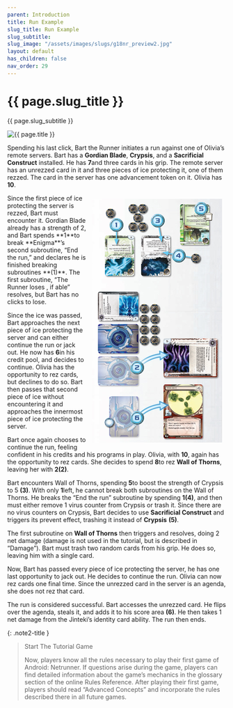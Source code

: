 ```yaml
---
parent: Introduction
title: Run Example
slug_title: Run Example
slug_subtitle:
slug_image: "/assets/images/slugs/g18nr_preview2.jpg"
layout: default
has_children: false
nav_order: 29
---
```

<div class="slug">
    <div class="title-container">
        <h1 class="page-slug_title">{{ page.slug_title }}</h1>
        <p class="page-slug_subtitle">{{ page.slug_subtitle }}</p>
    </div>
    <div class="image-container faded-left">
        <img src="{{ page.slug_image | relative_url }}" alt="{{ page.title }}" />
    </div>
</div>

Spending his last click, Bart the Runner initiates a run against one of Olivia’s remote servers. Bart has a **Gordian Blade**, **Crypsis**, and a **Sacrificial Construct** installed. He has<span class="red-font"> **7**</span><span class="nic-red credit"></span>and three cards in his grip. The remote server has an unrezzed card in it and three pieces of ice protecting it, one of them rezzed. The card in the server has one advancement token on it. Olivia has<span class="red-font"> **10**</span><span class="nic-red credit"></span>.

<div style="float: right; margin: 10px;">
    <img src="/assets/images/introduction/runners_turn/run-example.jpg" alt="Image" />
</div>
Since the first piece of ice protecting the server is rezzed, Bart must encounter it. Gordian Blade already has a strength of 2, and Bart spends<span class="red-font"> **1**</span><span class="nic-red credit"></span>to break **Enigma**’s second subroutine, “End the run,” and declares he is finished breaking subroutines <span class="blue-font">**(1)**</span>. The first subroutine, “The Runner loses <span class="nic-red click"></span>, if able” resolves, but Bart has no clicks to lose.

Since the ice was passed, Bart approaches the next piece of ice protecting the server and can either continue the run or jack out. He now has<span class="red-font"> **6**</span><span class="nic-red credit"></span>in his credit pool, and decides to continue. Olivia has
the opportunity to rez cards, but declines to do so. Bart then passes that second piece of ice without encountering it and approaches the innermost piece of ice protecting the server.

Bart once again chooses to continue the run, feeling confident in his credits and his programs in play. Olivia, with<span class="red-font"> **10**</span><span class="nic-red credit"></span>, again has the opportunity to rez cards. She decides to spend<span class="red-font"> **8**</span><span class="nic-red credit"></span>to rez **Wall of Thorns**, leaving her with<span class="red-font"> **2**</span><span class="nic-red credit"></span><span class="blue-font">**(2)**</span>.

Bart encounters Wall of Thorns, spending<span class="red-font"> **5**</span><span class="nic-red credit"></span>to boost the strength of Crypsis to 5 <span class="blue-font">**(3)**</span>. With only<span class="red-font"> **1**</span><span class="nic-red credit"></span>left, he cannot break both subroutines on the Wall of Thorns. He breaks the “End the run” subroutine by spending<span class="red-font"> **1**</span><span class="nic-red credit"></span><span class="blue-font">**(4)**</span>, and then must either remove 1 virus counter from Crypsis or trash it. Since there are no virus counters on Crypsis, Bart decides to use **Sacrificial Construct** and triggers its prevent effect, trashing it instead of **Crypsis** <span class="blue-font">**(5)**</span>.

The first subroutine on **Wall of Thorns** then triggers and resolves, doing 2 net damage (damage is not used in the tutorial, but is described in “Damage”). Bart must trash two random cards from his grip. He does so, leaving him with a single card.

Now, Bart has passed every piece of ice protecting the server, he has one last opportunity to jack out. He decides to continue the run. Olivia can now rez cards one final time. Since the unrezzed card in the server is an agenda, she does not rez that card.

The run is considered successful. Bart accesses the unrezzed card. He flips over the agenda, steals it, and adds it to his score area <span class="blue-font">**(6)**</span>. He then takes 1 net damage from the Jinteki’s identity card ability. The run then ends.

{: .note2-title }
> Start The Tutorial Game
>
> Now, players know all the rules necessary to play their first game of Android: Netrunner. If questions arise during the game, players can find detailed information about the game’s mechanics in the glossary section of the online Rules Reference. After playing their first game, players should read “Advanced Concepts” and incorporate the rules described there in all future games.
